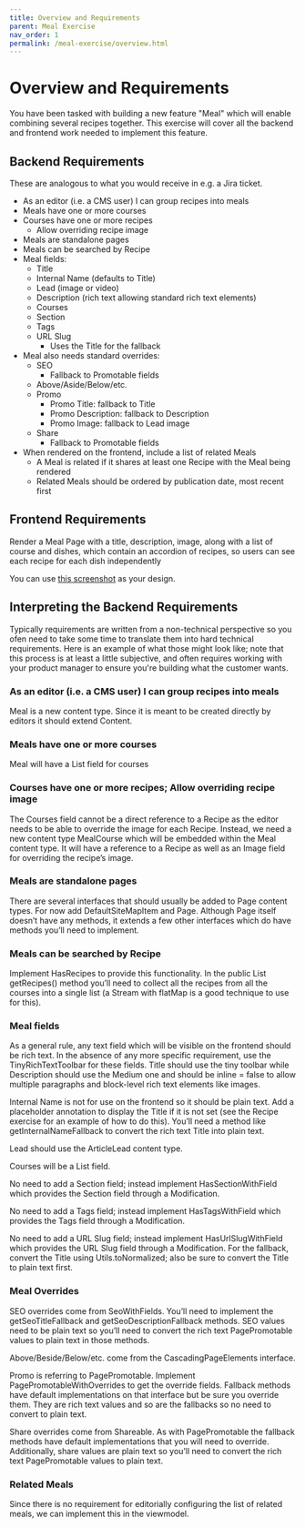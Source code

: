 ```yaml
---
title: Overview and Requirements
parent: Meal Exercise
nav_order: 1
permalink: /meal-exercise/overview.html
---
```


# Overview and Requirements

You have been tasked with building a new feature "Meal" which will enable combining several recipes together. This exercise will cover all the  backend and frontend work needed to implement this feature.

## Backend Requirements

These are analogous to what you would receive in e.g. a Jira ticket.

- As an editor (i.e. a CMS user) I can group recipes into meals
- Meals have one or more courses
- Courses have one or more recipes
    - Allow overriding recipe image
- Meals are standalone pages
- Meals can be searched by Recipe
- Meal fields:
    - Title
    - Internal Name (defaults to Title)
    - Lead (image or video)
    - Description (rich text allowing standard rich text elements)
    - Courses
    - Section
    - Tags
    - URL Slug
        - Uses the Title for the fallback
- Meal also needs standard overrides:
    - SEO
        - Fallback to Promotable fields
    - Above/Aside/Below/etc.
    - Promo
        - Promo Title: fallback to Title
        - Promo Description: fallback to Description
        - Promo Image: fallback to Lead image
    - Share
        - Fallback to Promotable fields
- When rendered on the frontend, include a list of related Meals
    - A Meal is related if it shares at least one Recipe with the Meal being rendered
    - Related Meals should be ordered by publication date, most recent first


## Frontend Requirements

Render a Meal Page with a title, description, image, along with a list of course and dishes, which contain an accordion of recipes, so users can see each recipe for each dish independently

You can use [this screenshot]({{site.baseurl}}/assets/images/meal-exercise-test-content/meal-full-screenshot.png) as your design.


## Interpreting the Backend Requirements

Typically requirements are written from a non-technical perspective so you ofen need to take some time to translate them into hard technical requirements. Here is an example of what those might look like; note that this process is at least a little subjective, and often requires working with your product manager to ensure you're building what the customer wants.

### As an editor (i.e. a CMS user) I can group recipes into meals
Meal is a new content type. Since it is meant to be created directly by editors it should extend Content.

### Meals have one or more courses
Meal will have a List field for courses

### Courses have one or more recipes; Allow overriding recipe image
The Courses field cannot be a direct reference to a Recipe as the editor needs to be able to override the image for each Recipe. Instead, we need a new content type MealCourse which will be embedded within the Meal content type. It will have a reference to a Recipe as well as an Image field for overriding the recipe’s image.

### Meals are standalone pages
There are several interfaces that should usually be added to Page content types. For now add DefaultSiteMapItem and Page. Although Page itself doesn’t have any methods, it extends a few other interfaces which do have methods you’ll need to implement.

### Meals can be searched by Recipe
Implement HasRecipes to provide this functionality. In the public List<Recipe> getRecipes() method you’ll need to collect all the recipes from all the courses into a single list (a Stream with flatMap is a good technique to use for this).

### Meal fields
As a general rule, any text field which will be visible on the frontend should be rich text. In the absence of any more specific requirement, use the TinyRichTextToolbar for these fields. Title should use the tiny toolbar while Description should use the Medium one and should be inline = false to allow multiple paragraphs and block-level rich text elements like images.

Internal Name is not for use on the frontend so it should be plain text. Add a placeholder annotation to display the Title if it is not set (see the Recipe exercise for an example of how to do this). You’ll need a method like getInternalNameFallback to convert the rich text Title into plain text.

Lead should use the ArticleLead content type.

Courses will be a List<MealCourse> field.

No need to add a Section field; instead implement HasSectionWithField which provides the Section field through a Modification.

No need to add a Tags field; instead implement HasTagsWithField which provides the Tags field through a Modification.

No need to add a URL Slug field; instead implement HasUrlSlugWithField which provides the URL Slug field through a Modification. For the fallback, convert the Title using Utils.toNormalized; also be sure to convert the Title to plain text first.
 
### Meal Overrides
SEO overrides come from SeoWithFields. You’ll need to implement the getSeoTitleFallback and getSeoDescriptionFallback methods. SEO values need to be plain text so you’ll need to convert the rich text PagePromotable values to plain text in those methods.

Above/Beside/Below/etc. come from the CascadingPageElements interface.

Promo is referring to PagePromotable. Implement PagePromotableWithOverrides to get the override fields. Fallback methods have default implementations on that interface but be sure you override them. They are rich text values and so are the fallbacks so no need to convert to plain text.

Share overrides come from Shareable. As with PagePromotable the fallback methods have default implementations that you will need to override. Additionally, share values are plain text so you’ll need to convert the rich text PagePromotable values to plain text.

### Related Meals

Since there is no requirement for editorially configuring the list of related meals, we can implement this in the viewmodel.


